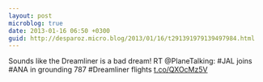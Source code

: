 ```yaml
---
layout: post
microblog: true
date: 2013-01-16 06:50 +0300
guid: http://desparoz.micro.blog/2013/01/16/t291391979139497984.html
---
```

Sounds like the Dreamliner is a bad dream! RT @PlaneTalking: #JAL joins #ANA in grounding 787 #Dreamliner flights [t.co/QXOcMz5V](http://t.co/QXOcMz5V)

